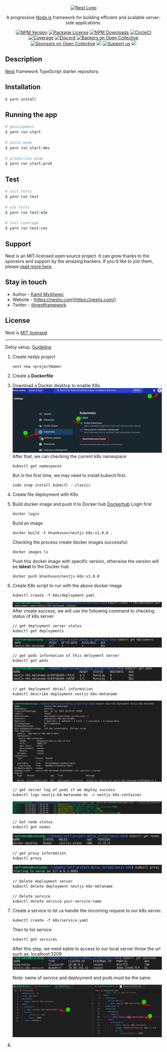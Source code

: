 <p align="center">
  <a href="http://nestjs.com/" target="blank"><img src="https://nestjs.com/img/logo-small.svg" width="200" alt="Nest Logo" /></a>
</p>

[circleci-image]: https://img.shields.io/circleci/build/github/nestjs/nest/master?token=abc123def456
[circleci-url]: https://circleci.com/gh/nestjs/nest

  <p align="center">A progressive <a href="http://nodejs.org" target="_blank">Node.js</a> framework for building efficient and scalable server-side applications.</p>
    <p align="center">
<a href="https://www.npmjs.com/~nestjscore" target="_blank"><img src="https://img.shields.io/npm/v/@nestjs/core.svg" alt="NPM Version" /></a>
<a href="https://www.npmjs.com/~nestjscore" target="_blank"><img src="https://img.shields.io/npm/l/@nestjs/core.svg" alt="Package License" /></a>
<a href="https://www.npmjs.com/~nestjscore" target="_blank"><img src="https://img.shields.io/npm/dm/@nestjs/common.svg" alt="NPM Downloads" /></a>
<a href="https://circleci.com/gh/nestjs/nest" target="_blank"><img src="https://img.shields.io/circleci/build/github/nestjs/nest/master" alt="CircleCI" /></a>
<a href="https://coveralls.io/github/nestjs/nest?branch=master" target="_blank"><img src="https://coveralls.io/repos/github/nestjs/nest/badge.svg?branch=master#9" alt="Coverage" /></a>
<a href="https://discord.gg/G7Qnnhy" target="_blank"><img src="https://img.shields.io/badge/discord-online-brightgreen.svg" alt="Discord"/></a>
<a href="https://opencollective.com/nest#backer" target="_blank"><img src="https://opencollective.com/nest/backers/badge.svg" alt="Backers on Open Collective" /></a>
<a href="https://opencollective.com/nest#sponsor" target="_blank"><img src="https://opencollective.com/nest/sponsors/badge.svg" alt="Sponsors on Open Collective" /></a>
  <a href="https://paypal.me/kamilmysliwiec" target="_blank"><img src="https://img.shields.io/badge/Donate-PayPal-ff3f59.svg"/></a>
    <a href="https://opencollective.com/nest#sponsor"  target="_blank"><img src="https://img.shields.io/badge/Support%20us-Open%20Collective-41B883.svg" alt="Support us"></a>
  <a href="https://twitter.com/nestframework" target="_blank"><img src="https://img.shields.io/twitter/follow/nestframework.svg?style=social&label=Follow"></a>
</p>
  <!--[![Backers on Open Collective](https://opencollective.com/nest/backers/badge.svg)](https://opencollective.com/nest#backer)
  [![Sponsors on Open Collective](https://opencollective.com/nest/sponsors/badge.svg)](https://opencollective.com/nest#sponsor)-->

## Description

[Nest](https://github.com/nestjs/nest) framework TypeScript starter repository.

## Installation

```bash
$ yarn install
```

## Running the app

```bash
# development
$ yarn run start

# watch mode
$ yarn run start:dev

# production mode
$ yarn run start:prod
```

## Test

```bash
# unit tests
$ yarn run test

# e2e tests
$ yarn run test:e2e

# test coverage
$ yarn run test:cov
```

## Support

Nest is an MIT-licensed open source project. It can grow thanks to the sponsors and support by the amazing backers. If you'd like to join them, please [read more here](https://docs.nestjs.com/support).

## Stay in touch

- Author - [Kamil Myśliwiec](https://kamilmysliwiec.com)
- Website - [https://nestjs.com](https://nestjs.com/)
- Twitter - [@nestframework](https://twitter.com/nestframework)

## License

Nest is [MIT licensed](LICENSE).

--------------------------
Deloy setup. [Guideline](https://www.youtube.com/watch?v=cNh1CouQCWc&list=PLJ8v-58rML8_p8vCXjoGVCltwhkmgdMVd&index=12)
1. Create nestjs project
    ```
    nest new <projectName>
    ```
2. Create a **Dockerfile**
3. Download a Docker desktop to enable K8s
    ![enable k8s](images_docs/enablek8s.png)
    After that, we can checking the current k8s namespace
    ```
    kubectl get namespaces
    ```
    But in the first time, we may need to install kubectl first.
    ```
    sudo snap install kubectl --classic
    ```
4. Create file deployment with K8s
5. Build docker image and push it to Docker hub
   [Dockerhub](https://hub.docker.com/repositories/khanhvuvn)
   Login first
   ```
   docker login
   ```
   Build an image
   ```
   docker build -t khanhvuvn/nestjs-k8s:v1.0.0 .
   ```

   Checking the process create docker images successful:
   ```
   docker images ls
   ```

   Push this docker image with specific version, otherwise the version will be **latest** to the Docker hub
    ```
    docker push khanhvuvn/nestjs-k8s:v1.0.0
    ```
6. Create K8s script to run with the above docker image
   ```
   kubectl create -f k8s/deployment.yaml
   ```
   ![success deployment](images_docs/create_deployment_k8s_success.png)
   After create success, we will use the following command to checking status of k8s server:
   ```
   // get deployment server status 
   kubectl get deployments
   ```
   ![delopyment status](images_docs/checking%20deployment%20server.png)

   ```
   // get pods information of this deloyment server
   kubectl get pods
   ```
   ![pods](images_docs/get%20pods%20info.png)

   ```
   // get deployment detail information
   kubectl describe deployment nestjs-k8s-metaname
   ```
   ![deployment detail](images_docs/deployment%20server%20info.png)

   ```
   // get server log of pods if we deploy success
   kubectl logs nestjs-k8-metaname-6c -c nestjs-k8s-container
   ```
   ![pods information](images_docs/get%20server%20logs.png)

   ```
   // Get node status
   kubectl get nodes
   ```
   ![node status](/images_docs/get%20nodes.png)

   ```
   // get proxy information
   kubectl proxy
   ```
   ![proxy](images_docs/get%20proxy.png)

   ```
   // Delete deployment server
   kubectl delete deployment nestjs-k8s-metaname

   // Delete service 
   kubectl delete service your-service-name
   ```

  7. Create a service to let us handle the imcoming request to our k8s server.
      ```
      kubectl create -f k8s/service.yaml
      ```

      Then to list service 
        ```
        kubectl get services
        ```
      
      After this step, we need eable to access to our local server throw the url such as: localhost:3209
      ![success service](images_docs/success-service.png)
    
      Note: name of service and deployment and pods must be the same

      ![same name](images_docs/name-same.png)
  8. 